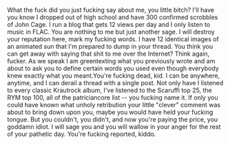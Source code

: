 What the fuck did you just fucking say about me, you little bitch? I'll have you know I dropped out of high school and have 300 confirmed scrobbles of John Cage. I run a blog that gets 12 views per day and I only listen to music in FLAC. You are nothing to me but just another sage. I will destroy your reputation here, mark my fucking words. I have 12 identical images of an animated sun that I'm prepared to dump in your thread. You think you can get away with saying that shit to me over the Internet? Think again, fucker. As we speak I am greentexting what you previously wrote and am about to ask you to define certain words you used even though everybody knew exactly what you meant.You're fucking dead, kid. I can be anywhere, anytime, and I can derail a thread with a single post. Not only have I listened to every classic Krautrock album, I've listened to the Scaruffi top 25, the RYM top 100, all of the patriciancore list -- you fucking name it. If only you could have known what unholy retribution your little "clever" comment was about to bring down upon you, maybe you would have held your fucking tongue. But you couldn't, you didn't, and now you're paying the price, you goddamn idiot. I will sage you and you will wallow in your anger for the rest of your pathetic day. You're fucking reported, kiddo.
